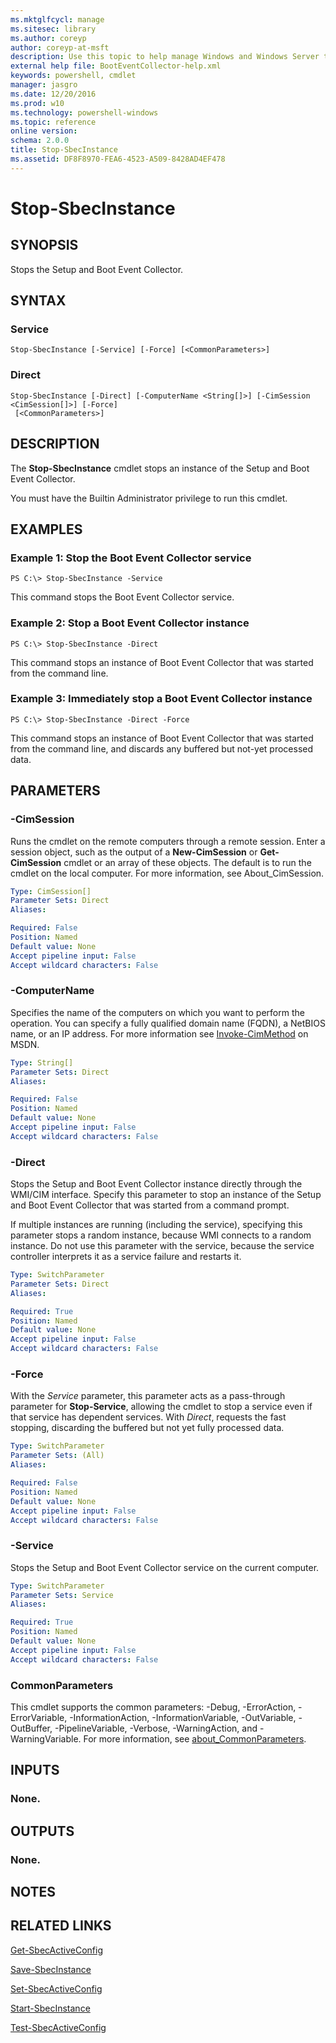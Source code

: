 ```yaml
---
ms.mktglfcycl: manage
ms.sitesec: library
ms.author: coreyp
author: coreyp-at-msft
description: Use this topic to help manage Windows and Windows Server technologies with Windows PowerShell.
external help file: BootEventCollector-help.xml
keywords: powershell, cmdlet
manager: jasgro
ms.date: 12/20/2016
ms.prod: w10
ms.technology: powershell-windows
ms.topic: reference
online version: 
schema: 2.0.0
title: Stop-SbecInstance
ms.assetid: DF8F8970-FEA6-4523-A509-8428AD4EF478
---
```


# Stop-SbecInstance

## SYNOPSIS
Stops the Setup and Boot Event Collector.

## SYNTAX

### Service
```
Stop-SbecInstance [-Service] [-Force] [<CommonParameters>]
```

### Direct
```
Stop-SbecInstance [-Direct] [-ComputerName <String[]>] [-CimSession <CimSession[]>] [-Force]
 [<CommonParameters>]
```

## DESCRIPTION
The **Stop-SbecInstance** cmdlet stops an instance of the Setup and Boot Event Collector.

You must have the Builtin Administrator privilege to run this cmdlet.

## EXAMPLES

### Example 1: Stop the Boot Event Collector service
```
PS C:\> Stop-SbecInstance -Service
```

This command stops the Boot Event Collector service.

### Example 2: Stop a Boot Event Collector instance
```
PS C:\> Stop-SbecInstance -Direct
```

This command stops an instance of Boot Event Collector that was started from the command line.

### Example 3: Immediately stop a Boot Event Collector instance
```
PS C:\> Stop-SbecInstance -Direct -Force
```

This command stops an instance of Boot Event Collector that was started from the command line, and discards any buffered but not-yet processed data.

## PARAMETERS

### -CimSession
Runs the cmdlet on the remote computers through a remote session.
Enter a session object, such as the output of a **New-CimSession** or **Get-CimSession** cmdlet or an array of these objects.
The default is to run the cmdlet on the local computer.
For more information, see About_CimSession.

```yaml
Type: CimSession[]
Parameter Sets: Direct
Aliases: 

Required: False
Position: Named
Default value: None
Accept pipeline input: False
Accept wildcard characters: False
```

### -ComputerName
Specifies the name of the computers on which you want to perform the operation.
You can specify a fully qualified domain name (FQDN), a NetBIOS name, or an IP address.
For more information see [Invoke-CimMethod](http://go.microsoft.com/fwlink/?LinkId=808801) on MSDN.

```yaml
Type: String[]
Parameter Sets: Direct
Aliases: 

Required: False
Position: Named
Default value: None
Accept pipeline input: False
Accept wildcard characters: False
```

### -Direct
Stops the Setup and Boot Event Collector instance directly through the WMI/CIM interface.
Specify this parameter to stop an instance of the Setup and Boot Event Collector that was started from a command prompt.

If multiple instances are running (including the service), specifying this parameter stops a random instance, because WMI connects to a random instance.
Do not use this parameter with the service, because the service controller interprets it as a service failure and restarts it.

```yaml
Type: SwitchParameter
Parameter Sets: Direct
Aliases: 

Required: True
Position: Named
Default value: None
Accept pipeline input: False
Accept wildcard characters: False
```

### -Force
With the *Service* parameter, this parameter acts as a pass-through parameter for **Stop-Service**, allowing the cmdlet to stop a service even if that service has dependent services.
With *Direct*, requests the fast stopping, discarding the buffered but not yet fully processed data.

```yaml
Type: SwitchParameter
Parameter Sets: (All)
Aliases: 

Required: False
Position: Named
Default value: None
Accept pipeline input: False
Accept wildcard characters: False
```

### -Service
Stops the Setup and Boot Event Collector service on the current computer.

```yaml
Type: SwitchParameter
Parameter Sets: Service
Aliases: 

Required: True
Position: Named
Default value: None
Accept pipeline input: False
Accept wildcard characters: False
```

### CommonParameters
This cmdlet supports the common parameters: -Debug, -ErrorAction, -ErrorVariable, -InformationAction, -InformationVariable, -OutVariable, -OutBuffer, -PipelineVariable, -Verbose, -WarningAction, and -WarningVariable. For more information, see [about_CommonParameters](http://go.microsoft.com/fwlink/?LinkID=113216).

## INPUTS

### None.

## OUTPUTS

### None.

## NOTES

## RELATED LINKS

[Get-SbecActiveConfig](./get-sbecactiveconfig.md)

[Save-SbecInstance](./save-sbecinstance.md)

[Set-SbecActiveConfig](./set-sbecactiveconfig.md)

[Start-SbecInstance](./start-sbecinstance.md)

[Test-SbecActiveConfig](./test-sbecactiveconfig.md)


